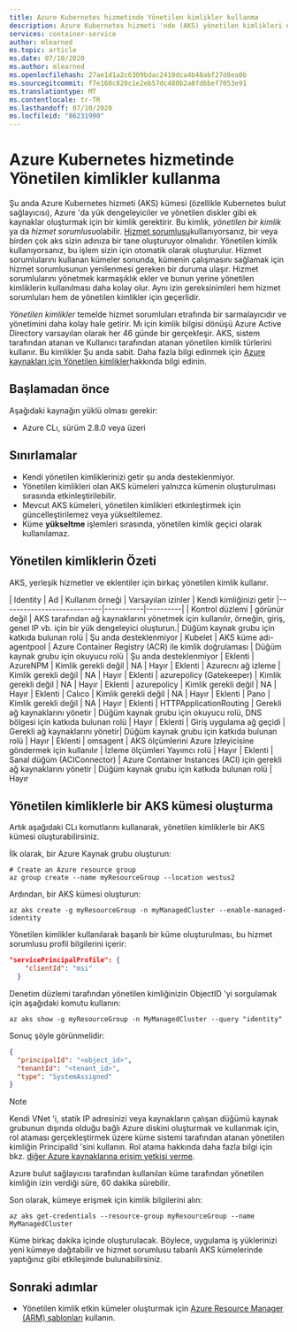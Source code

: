 ```yaml
---
title: Azure Kubernetes hizmetinde Yönetilen kimlikler kullanma
description: Azure Kubernetes hizmeti 'nde (AKS) yönetilen kimlikleri nasıl kullanacağınızı öğrenin
services: container-service
author: mlearned
ms.topic: article
ms.date: 07/10/2020
ms.author: mlearned
ms.openlocfilehash: 27ae1d1a2c6309bdac2410dca4b48abf27d8ea0b
ms.sourcegitcommit: f7e160c820c1e2eb57dc480b2a8fd6bef7053e91
ms.translationtype: MT
ms.contentlocale: tr-TR
ms.lasthandoff: 07/10/2020
ms.locfileid: "86231990"
---
```

# <a name="use-managed-identities-in-azure-kubernetes-service"></a>Azure Kubernetes hizmetinde Yönetilen kimlikler kullanma

Şu anda Azure Kubernetes hizmeti (AKS) kümesi (özellikle Kubernetes bulut sağlayıcısı), Azure 'da yük dengeleyiciler ve yönetilen diskler gibi ek kaynaklar oluşturmak için bir kimlik gerektirir. Bu kimlik, *yönetilen bir kimlik* ya da *hizmet sorumlusu*olabilir. [Hizmet sorumlusu](kubernetes-service-principal.md)kullanıyorsanız, bir veya birden çok aks sizin adınıza bir tane oluşturuyor olmalıdır. Yönetilen kimlik kullanıyorsanız, bu işlem sizin için otomatik olarak oluşturulur. Hizmet sorumlularını kullanan kümeler sonunda, kümenin çalışmasını sağlamak için hizmet sorumlusunun yenilenmesi gereken bir duruma ulaşır. Hizmet sorumlularını yönetmek karmaşıklık ekler ve bunun yerine yönetilen kimliklerin kullanılması daha kolay olur. Aynı izin gereksinimleri hem hizmet sorumluları hem de yönetilen kimlikler için geçerlidir.

*Yönetilen kimlikler* temelde hizmet sorumluları etrafında bir sarmalayıcıdır ve yönetimini daha kolay hale getirir. Mı için kimlik bilgisi dönüşü Azure Active Directory varsayılan olarak her 46 günde bir gerçekleşir. AKS, sistem tarafından atanan ve Kullanıcı tarafından atanan yönetilen kimlik türlerini kullanır. Bu kimlikler Şu anda sabit. Daha fazla bilgi edinmek için [Azure kaynakları için Yönetilen kimlikler](https://docs.microsoft.com/azure/active-directory/managed-identities-azure-resources/overview)hakkında bilgi edinin.

## <a name="before-you-begin"></a>Başlamadan önce

Aşağıdaki kaynağın yüklü olması gerekir:

- Azure CLı, sürüm 2.8.0 veya üzeri

## <a name="limitations"></a>Sınırlamalar

* Kendi yönetilen kimliklerinizi getir şu anda desteklenmiyor.
* Yönetilen kimlikleri olan AKS kümeleri yalnızca kümenin oluşturulması sırasında etkinleştirilebilir.
* Mevcut AKS kümeleri, yönetilen kimlikleri etkinleştirmek için güncelleştirilemez veya yükseltilemez.
* Küme **yükseltme** işlemleri sırasında, yönetilen kimlik geçici olarak kullanılamaz.

## <a name="summary-of-managed-identities"></a>Yönetilen kimliklerin Özeti

AKS, yerleşik hizmetler ve eklentiler için birkaç yönetilen kimlik kullanır.

| Identity                       | Ad    | Kullanım örneği | Varsayılan izinler | Kendi kimliğinizi getir
|----------------------------|-----------|----------|
| Kontrol düzlemi | görünür değil | AKS tarafından ağ kaynaklarını yönetmek için kullanılır, örneğin, giriş, genel IP vb. için bir yük dengeleyici oluşturun.| Düğüm kaynak grubu için katkıda bulunan rolü | Şu anda desteklenmiyor
| Kubelet | AKS küme adı-agentpool | Azure Container Registry (ACR) ile kimlik doğrulaması | Düğüm kaynak grubu için okuyucu rolü | Şu anda desteklenmiyor
| Eklenti | AzureNPM | Kimlik gerekli değil | NA | Hayır
| Eklenti | Azurecnı ağ izleme | Kimlik gerekli değil | NA | Hayır
| Eklenti | azurepolicy (Gatekeeper) | Kimlik gerekli değil | NA | Hayır
| Eklenti | azurepolicy | Kimlik gerekli değil | NA | Hayır
| Eklenti | Calıco | Kimlik gerekli değil | NA | Hayır
| Eklenti | Pano | Kimlik gerekli değil | NA | Hayır
| Eklenti | HTTPApplicationRouting | Gerekli ağ kaynaklarını yönetir | Düğüm kaynak grubu için okuyucu rolü, DNS bölgesi için katkıda bulunan rolü | Hayır
| Eklenti | Giriş uygulama ağ geçidi | Gerekli ağ kaynaklarını yönetir| Düğüm kaynak grubu için katkıda bulunan rolü | Hayır
| Eklenti | omsagent | AKS ölçümlerini Azure Izleyicisine göndermek için kullanılır | İzleme ölçümleri Yayımcı rolü | Hayır
| Eklenti | Sanal düğüm (ACIConnector) | Azure Container Instances (ACI) için gerekli ağ kaynaklarını yönetir | Düğüm kaynak grubu için katkıda bulunan rolü | Hayır


## <a name="create-an-aks-cluster-with-managed-identities"></a>Yönetilen kimliklerle bir AKS kümesi oluşturma

Artık aşağıdaki CLı komutlarını kullanarak, yönetilen kimliklerle bir AKS kümesi oluşturabilirsiniz.

İlk olarak, bir Azure Kaynak grubu oluşturun:

```azurecli-interactive
# Create an Azure resource group
az group create --name myResourceGroup --location westus2
```

Ardından, bir AKS kümesi oluşturun:

```azurecli-interactive
az aks create -g myResourceGroup -n myManagedCluster --enable-managed-identity
```

Yönetilen kimlikler kullanılarak başarılı bir küme oluşturulması, bu hizmet sorumlusu profil bilgilerini içerir:

```json
"servicePrincipalProfile": {
    "clientId": "msi"
  }
```

Denetim düzlemi tarafından yönetilen kimliğinizin ObjectID 'yi sorgulamak için aşağıdaki komutu kullanın:

```azurecli-interactive
az aks show -g myResourceGroup -n MyManagedCluster --query "identity"
```

Sonuç şöyle görünmelidir:

```json
{
  "principalId": "<object_id>",   
  "tenantId": "<tenant_id>",      
  "type": "SystemAssigned"                                 
}
```

> [!NOTE]
> Kendi VNet 'i, statik IP adresinizi veya kaynakların çalışan düğümü kaynak grubunun dışında olduğu bağlı Azure diskini oluşturmak ve kullanmak için, rol ataması gerçekleştirmek üzere küme sistemi tarafından atanan yönetilen kimliğin PrincipalId 'sini kullanın. Rol atama hakkında daha fazla bilgi için bkz. [diğer Azure kaynaklarına erişim yetkisi verme](kubernetes-service-principal.md#delegate-access-to-other-azure-resources).
>
> Azure bulut sağlayıcısı tarafından kullanılan küme tarafından yönetilen kimliğin izin verdiği süre, 60 dakika sürebilir.

Son olarak, kümeye erişmek için kimlik bilgilerini alın:

```azurecli-interactive
az aks get-credentials --resource-group myResourceGroup --name MyManagedCluster
```

Küme birkaç dakika içinde oluşturulacak. Böylece, uygulama iş yüklerinizi yeni kümeye dağıtabilir ve hizmet sorumlusu tabanlı AKS kümelerinde yaptığınız gibi etkileşimde bulunabilirsiniz.

## <a name="next-steps"></a>Sonraki adımlar
* Yönetilen kimlik etkin kümeler oluşturmak için [Azure Resource Manager (ARM) şablonları][aks-arm-template] kullanın.

<!-- LINKS - external -->
[aks-arm-template]: https://docs.microsoft.com/azure/templates/microsoft.containerservice/managedclusters

